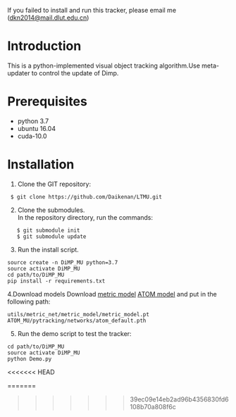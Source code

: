 
If you failed to install and run this tracker, please email me (<dkn2014@mail.dlut.edu.cn>)

# Introduction

This is a python-implemented visual object tracking algorithm.Use meta-updater to control the update of Dimp.

# Prerequisites

* python 3.7
* ubuntu 16.04
* cuda-10.0 

# Installation
1. Clone the GIT repository:
```
 $ git clone https://github.com/Daikenan/LTMU.git
```
2. Clone the submodules.  
   In the repository directory, run the commands:
```
   $ git submodule init  
   $ git submodule update
```
3. Run the install script. 
```
source create -n DiMP_MU python=3.7
source activate DiMP_MU
cd path/to/DiMP_MU
pip install -r requirements.txt
```
4.Download models
Download [metric model](https://drive.google.com/open?id=1o-btxlWWA6GlbwMGCGkzn2vAw9qv8D2z) [ATOM model](https://drive.google.com/open?id=1VNyr-Ds0khjM0zaq6lU-xfY74-iWxBvU) and put in the following path:

```
utils/metric_net/metric_model/metric_model.pt
ATOM_MU/pytracking/networks/atom_default.pth
```
5. Run the demo script to test the tracker:
```
cd path/to/DiMP_MU
source activate DiMP_MU
python Demo.py
```
<<<<<<< HEAD

=======
>>>>>>> 39ec09e14eb2ad96b4356830fd6108b70a808f6c


